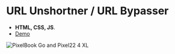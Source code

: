 # **URL Unshortner / URL Bypasser**

* **HTML, CSS, JS**.
* [Demo]((https://linkvertise-bypasser.github.io))

![PixelBook Go and Pixel22 4 XL](https://user-images.githubusercontent.com/88983269/137186377-1b182795-3d03-497c-8795-94c7fc6cd5f2.png)



